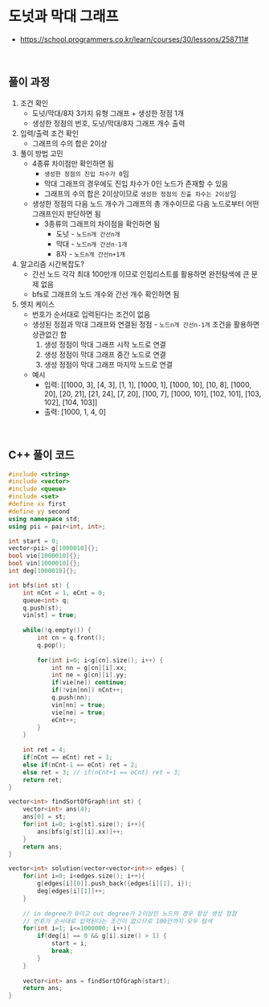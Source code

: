# 도넛과 막대 그래프
* https://school.programmers.co.kr/learn/courses/30/lessons/258711#

<br>

## 풀이 과정
1. 조건 확인
   * 도넛/막대/8자 3가지 유형 그래프 + 생성한 정점 1개
   * 생성한 정점의 번호, 도넛/막대/8자 그래프 개수 출력
2. 입력/출력 조건 확인
   * 그래프의 수의 합은 2이상
3. 풀이 방법 고민
   * 4종류 차이점만 확인하면 됨
     * `생성한 정점의 진입 차수가 0`임
     * 막대 그래프의 경우에도 진입 차수가 0인 노드가 존재할 수 있음
     * 그래프의 수의 합은 2이상이므로 `생성한 정점의 진출 차수는 2이상`임
   * 생성한 정점의 다음 노드 개수가 그래프의 총 개수이므로 다음 노드로부터 어떤 그래프인지 판단하면 됨
     * 3종류의 그래프의 차이점을 확인하면 됨
       * 도넛 - `노드n개 간선n개`
       * 막대 - `노드n개 간선n-1개`
       * 8자 - `노드n개 간선n+1개`
4. 알고리즘 시간복잡도?
   * 간선 노드 각각 최대 100만개 이므로 인접리스트를 활용하면 완전탐색에 큰 문제 없음
   * bfs로 그래프의 노드 개수와 간선 개수 확인하면 됨
5. 엣지 케이스
   * 번호가 순서대로 입력된다는 조건이 없음
   * 생성된 정점과 막대 그래프와 연결된 정점 - `노드n개 간선n-1개` 조건을 활용하면 상관없긴 함
     1. 생성 정점이 막대 그래프 시작 노드로 연결
     2. 생성 정점이 막대 그래프 중간 노드로 연결
     3. 생성 정점이 막대 그래프 마지막 노드로 연결
   * 예시
      * 입력: [[1000, 3], [4, 3], [1, 1], [1000, 1], [1000, 10], [10, 8], [1000, 20], [20, 21], [21, 24], [7, 20], [100, 7], [1000, 101], [102, 101], [103, 102], [104, 103]]
      * 출력: [1000, 1, 4, 0]

<br>

## C++ 풀이 코드
~~~cpp
#include <string>
#include <vector>
#include <queue>
#include <set>
#define xx first
#define yy second
using namespace std;
using pii = pair<int, int>;

int start = 0;
vector<pii> g[1000010]{};
bool vie[1000010]{};
bool vin[1000010]{};
int deg[1000010]{};

int bfs(int st) {
    int nCnt = 1, eCnt = 0;
    queue<int> q;
    q.push(st);
    vin[st] = true;
    
    while(!q.empty()) {
        int cn = q.front();
        q.pop();
        
        for(int i=0; i<g[cn].size(); i++) {
            int nn = g[cn][i].xx;
            int ne = g[cn][i].yy;
            if(vie[ne]) continue;
            if(!vin[nn]) nCnt++;
            q.push(nn);
            vin[nn] = true;
            vie[ne] = true;
            eCnt++;
        }
    }
    
    int ret = 4;
    if(nCnt == eCnt) ret = 1;
    else if(nCnt-1 == eCnt) ret = 2;
    else ret = 3; // if(nCnt+1 == eCnt) ret = 3;
    return ret;
}

vector<int> findSortOfGraph(int st) {
    vector<int> ans(4);
    ans[0] = st;
    for(int i=0; i<g[st].size(); i++){
        ans[bfs(g[st][i].xx)]++;
    }
    return ans;
}

vector<int> solution(vector<vector<int>> edges) {
    for(int i=0; i<edges.size(); i++){
        g[edges[i][0]].push_back({edges[i][1], i});
        deg[edges[i][1]]++;
    }
    
    // in degree가 0이고 out degree가 2이상인 노드의 경우 항상 생성 정점
    // 번호가 순서대로 입력된다는 조건이 없으므로 100만까지 모두 탐색
    for(int i=1; i<=1000000; i++){
        if(deg[i] == 0 && g[i].size() > 1) {
            start = i;
            break;
        }
    }
    
    vector<int> ans = findSortOfGraph(start);
    return ans;
}
~~~
